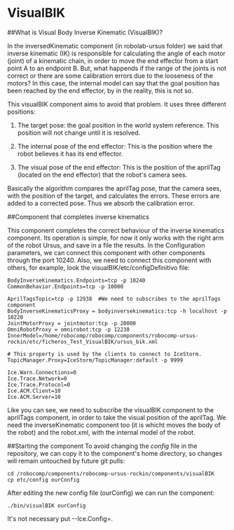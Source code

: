 VisualBIK
===============================
##What is Visual Body Inverse Kinematic (VisualBIK)?

In the inversedKinematic component (in robolab-ursus folder) we said that inverse kinematic (IK) is responsible for calculating the angle of each motor (joint) of a kinematic chain, in order to move the end effector from a start point A to an endpoint B. But, what happends if the range of the joints is not correct or there are some calibration errors due to the looseness of the motors? In this case, the internal model can say that the goal position has been reached by the end effector, by in the reality, this is not so.

This visualBIK component aims to avoid that problem. It uses three different positions:

1) The target pose: the goal position in the world system reference. This position will not change until it is resolved.

2) The internal pose of the end effector: This is the position where the robot believes it has its end effector.

3) The visual pose of the end effector: This is the position of the aprilTag (located on the end effector) that the robot's camera sees.

Basically the algorithm compares the aprilTag pose, that the camera sees, with the position of the target, and calculates the errors. These errors are added to a corrected pose. Thus we absorb the calibration error.

##Component that completes inverse kinematics

This component completes the correct behaviour of the inverse kinematics component. Its operation is simple, for now it only works with the right arm of the robot Ursus, and save in a file the results. In the Configuration parameters, we can connect this component with other components through the port 10240. Also, we need to connect this component with others, for example, look the visualBIK/etc/configDefinitivo file:

    BodyInverseKinematics.Endpoints=tcp -p 10240
    CommonBehavior.Endpoints=tcp -p 10000

    AprilTagsTopic=tcp -p 12938  #We need to subscribes to the aprilTags component
    BodyInverseKinematicsProxy = bodyinversekinematics:tcp -h localhost -p 10220
    JointMotorProxy = jointmotor:tcp -p 20000 
    OmniRobotProxy = omnirobot:tcp -p 12238
    InnerModel=/home/robocomp/robocomp/components/robocomp-ursus-rockin/etc/ficheros_Test_VisualBIK/ursus_bik.xml
    
    # This property is used by the clients to connect to IceStorm.
    TopicManager.Proxy=IceStorm/TopicManager:default -p 9999
    
    Ice.Warn.Connections=0
    Ice.Trace.Network=0
    Ice.Trace.Protocol=0
    Ice.ACM.Client=10
    Ice.ACM.Server=10
    
Like you can see, we need to subscribe the visualBIK component to the aprilTags component, in order to take the visual position of the aprilTag. We need the inverseKinematic component too (it is whicht moves the body of the robot) and the robot.xml, with the internal model of the robot. 
    
##Starting the component
To avoid changing the *config* file in the repository, we can copy it to the component's home directory, so changes will remain untouched by future git pulls:

    cd /robocomp/components/robocomp-ursus-rockin/components/visualBIK
    cp etc/config ourConfig
    
After editing the new config file (ourConfig) we can run the component:

    ./bin/visualBIK ourConfig
    
It's not necessary put --Ice.Config=.